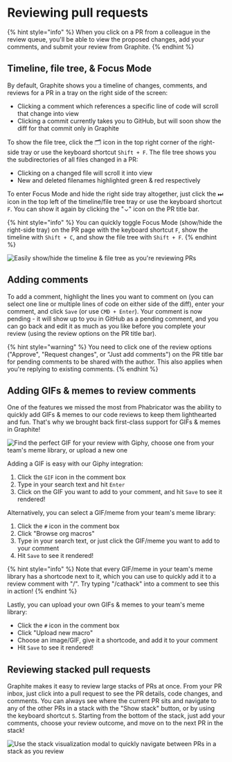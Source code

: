 # Reviewing pull requests

{% hint style="info" %}
When you click on a PR from a colleague in the review queue, you'll be able to view the proposed changes, add your comments, and submit your review from Graphite.
{% endhint %}

## Timeline, file tree, & Focus Mode

By default, Graphite shows you a timeline of changes, comments, and reviews for a PR in a tray on the right side of the screen:

* Clicking a comment which references a specific line of code will scroll that change into view
* Clicking a commit currently takes you to GitHub, but will soon show the diff for that commit only in Graphite

To show the file tree, click the 🗂  icon in the top right corner of the right-side tray or use the keyboard shortcut `Shift + F`.  The file tree shows you the subdirectories of all files changed in a PR:

* Clicking on a changed file will scroll it into view
* New and deleted filenames highlighted green & red respectively

To enter Focus Mode and hide the right side tray altogether, just click the ⏭  icon in the top left of the timeline/file tree tray or use the keyboard shortcut `F`.  You can show it again by clicking the "⌄" icon on the PR title bar.

{% hint style="info" %}
You can quickly toggle Focus Mode (show/hide the right-side tray) on the PR page with the keyboard shortcut `F`, show the timeline with `Shift + C`, and show the file tree with `Shift + F`.
{% endhint %}

![Easily show/hide the timeline & file tree as you're reviewing PRs](../../.gitbook/assets/timeline\_and\_file\_tree\_100.gif)

## Adding comments

To add a comment, highlight the lines you want to comment on (you can select one line or multiple lines of code on either side of the diff), enter your comment, and click `Save` (or use `CMD + Enter`).  Your comment is now pending - it will show up to you in GitHub as a pending comment, and you can go back and edit it as much as you like before you complete your review (using the review options on the PR title bar).

{% hint style="warning" %}
You need to click one of the review options ("Approve", "Request changes", or "Just add comments") on the PR title bar for pending comments to be shared with the author.  This also applies when you're replying to existing comments.
{% endhint %}

## Adding GIFs & memes to review comments

One of the features we missed the most from Phabricator was the ability to quickly add GIFs & memes to our code reviews to keep them lighthearted and fun.  That's why we brought back first-class support for GIFs & memes in Graphite!

![Find the perfect GIF for your review with Giphy, choose one from your team's meme library, or upload a new one](../../.gitbook/assets/gifs\_and\_memes\_100.gif)

Adding a GIF is easy with our Giphy integration:

1. Click the `GIF` icon in the comment box
2. Type in your search text and hit `Enter`
3. Click on the GIF you want to add to your comment, and hit `Save` to see it rendered!

Alternatively, you can select a GIF/meme from your team's meme library:

1. Click the `#` icon in the comment box
2. Click "Browse org macros"
3. Type in your search text, or just click the GIF/meme you want to add to your comment
4. Hit `Save` to see it rendered!

{% hint style="info" %}
Note that every GIF/meme in your team's meme library has a shortcode next to it, which you can use to quickly add it to a review comment with "/".  Try typing "/cathack" into a comment to see this in action!
{% endhint %}

Lastly, you can upload your own GIFs & memes to your team's meme library:

* Click the `#` icon in the comment box
* Click "Upload new macro"
* Choose an image/GIF, give it a shortcode, and add it to your comment
* Hit `Save` to see it rendered!

## Reviewing stacked pull requests

Graphite makes it easy to review large stacks of PRs at once. From your PR inbox, just click into a pull request to see the PR details, code changes, and comments. You can always see where the current PR sits and navigate to any of the other PRs in a stack with the "Show stack" button, or by using the keyboard shortcut `S`.  Starting from the bottom of the stack, just add your comments, choose your review outcome, and move on to the next PR in the stack!

![Use the stack visualization modal to quickly navigate between PRs in a stack as you review](<../../.gitbook/assets/review\_stacks\_100 (1).gif>)
